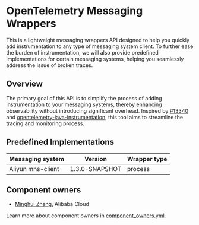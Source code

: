 # OpenTelemetry Messaging Wrappers

This is a lightweight messaging wrappers API designed to help you quickly add instrumentation to any
type of messaging system client. To further ease the burden of instrumentation, we will also provide
predefined implementations for certain messaging systems, helping you seamlessly address the issue 
of broken traces.

## Overview

The primary goal of this API is to simplify the process of adding instrumentation to your messaging 
systems, thereby enhancing observability without introducing significant overhead. Inspired by 
[#13340](https://github.com/open-telemetry/opentelemetry-java-instrumentation/issues/13340) and 
[opentelemetry-java-instrumentation](https://github.com/open-telemetry/opentelemetry-java-instrumentation/blob/main/instrumentation-api-incubator/src/main/java/io/opentelemetry/instrumentation/api/incubator/semconv/messaging/MessagingAttributesExtractor.java), 
this tool aims to streamline the tracing and monitoring process.

## Predefined Implementations

| Messaging system  | Version        | Wrapper type |
|-------------------|----------------|--------------|
| Aliyun mns-client | 1.3.0-SNAPSHOT | process      |

## Component owners

- [Minghui Zhang](https://github.com/Cirilla-zmh), Alibaba Cloud

Learn more about component owners in [component_owners.yml](../.github/component_owners.yml).
